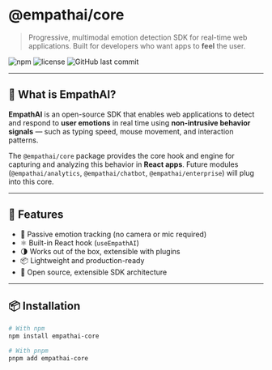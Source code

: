 # @empathai/core

> Progressive, multimodal emotion detection SDK for real-time web applications. Built for developers who want apps to **feel** the user.

![npm](https://img.shields.io/npm/v/empathai-core?color=crimson&style=flat-square)
![license](https://img.shields.io/npm/l/empathai-core?style=flat-square)
![GitHub last commit](https://img.shields.io/github/last-commit/pikxul/empathai?style=flat-square)

---

## 🔮 What is EmpathAI?

**EmpathAI** is an open-source SDK that enables web applications to detect and respond to **user emotions** in real time using **non-intrusive behavior signals** — such as typing speed, mouse movement, and interaction patterns.

The `@empathai/core` package provides the core hook and engine for capturing and analyzing this behavior in **React apps**. Future modules (`@empathai/analytics`, `@empathai/chatbot`, `@empathai/enterprise`) will plug into this core.

---

## 🚀 Features

- 🧠 Passive emotion tracking (no camera or mic required)
- ⚛️ Built-in React hook (`useEmpathAI`)
- 🌗 Works out of the box, extensible with plugins
- 📦 Lightweight and production-ready
- 🧩 Open source, extensible SDK architecture

---

## 📦 Installation

```bash
# With npm
npm install empathai-core

# With pnpm
pnpm add empathai-core
